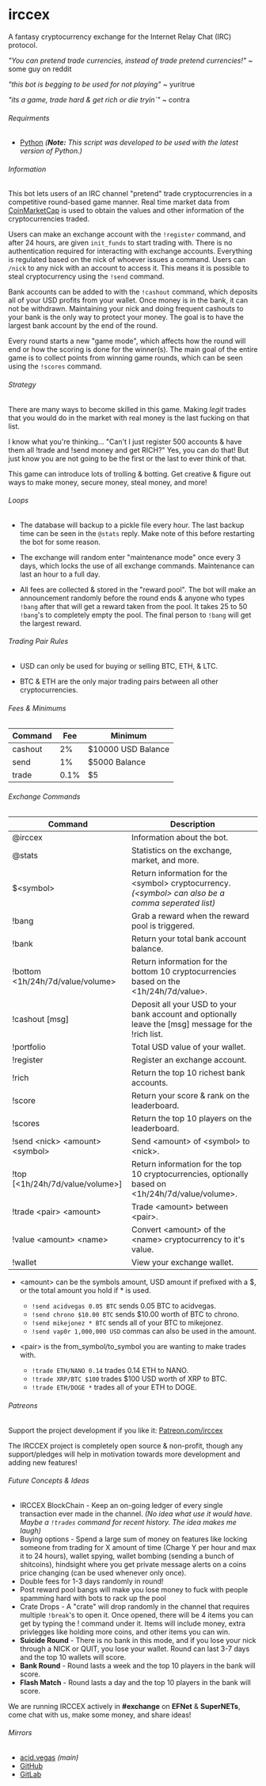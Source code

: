 # irccex
A fantasy cryptocurrency exchange for the Internet Relay Chat (IRC) protocol.

*"You can pretend trade currencies, instead of trade pretend currencies!"* ~ some guy on reddit

*"this bot is begging to be used for not playing"* ~ yuritrue

*"its a game, trade hard & get rich or die tryin`"* ~ contra

###### Requirments
* [Python](https://www.python.org/downloads/) *(**Note:** This script was developed to be used with the latest version of Python.)*

###### Information
This bot lets users of an IRC channel "pretend" trade cryptocurrencies in a competitive round-based game manner. Real time market data from [CoinMarketCap](https://coinmarketcap.com/) is used to obtain the values and other information of the cryptocurrencies traded.

Users can make an exchange account with the `!register` command, and after 24 hours, are given `init_funds` to start trading with. There is no authentication required for interacting with exchange accounts. Everything is regulated based on the nick of whoever issues a command. Users can `/nick` to any nick with an account to access it. This means it is possible to steal cryptocurrency using the `!send` command.

Bank accounts can be added to with the `!cashout` command, which deposits all of your USD profits from your wallet. Once money is in the bank, it can not be withdrawn. Maintaining your nick and doing frequent cashouts to your bank is the only way to protect your money. The goal is to have the largest bank account by the end of the round.

Every round starts a new "game mode", which affects how the round will end or how the scoring is done for the winner(s). The main goal of the entire game is to collect points from winning game rounds, which can be seen using the `!scores` command.

###### Strategy
There are many ways to become skilled in this game. Making *legit* trades that you would do in the market with real money is the last fucking on that list.

I know what you're thinking... "Can't I just register 500 accounts & have them all !trade and !send money and get RICH?" Yes, you can do that! But just know you are not going to be the first or the last to ever think of that.

This game can introduce lots of trolling & botting. Get creative & figure out ways to make money, secure money, steal money, and more!

###### Loops
* The database will backup to a pickle file every hour. The last backup time can be seen in the `@stats` reply. Make note of this before restarting the bot for some reason.

* The exchange will random enter "maintenance mode" once every 3 days, which locks the use of all exchange commands. Maintenance can last an hour to a full day.

* All fees are collected & stored in the "reward pool". The bot will make an announcement randomly before the round ends & anyone who types `!bang` after that will get a reward taken from the pool. It takes 25 to 50 `!bang`'s to completely empty the pool. The final person to `!bang` will get the largest reward.

###### Trading Pair Rules
- USD can only be used for buying or selling BTC, ETH, & LTC.

- BTC & ETH are the only major trading pairs between all other cryptocurrencies.

###### Fees & Minimums
| Command | Fee | Minimum |
| --- | --- | --- |
| cashout | 2% | $10000 USD Balance |
| send | 1% | $5000 Balance |
| trade | 0.1% | $5 |

###### Exchange Commands
| Command | Description |
| --- | --- |
| @irccex | Information about the bot. |
| @stats | Statistics on the exchange, market, and more. |
| $\<symbol> | Return information for the \<symbol> cryptocurrency. *(\<symbol> can also be a comma seperated list)* |
| !bang | Grab a reward when the reward pool is triggered. |
| !bank | Return your total bank account balance. |
| !bottom \<1h/24h/7d/value/volume> | Return information for the bottom 10 cryptocurrencies based on the \<1h/24h/7d/value>. |
| !cashout [msg] | Deposit all your USD to your bank account and optionally leave the [msg] message for the !rich list. |
| !portfolio | Total USD value of your wallet. |
| !register | Register an exchange account. |
| !rich | Return the top 10 richest bank accounts. |
| !score | Return your score & rank on the leaderboard. |
| !scores | Return the top 10 players on the leaderboard. |
| !send \<nick> \<amount> \<symbol> | Send \<amount> of \<symbol> to \<nick>. |
| !top [\<1h/24h/7d/value/volume>] | Return information for the top 10 cryptocurrencies, optionally based on \<1h/24h/7d/value/volume>. |
| !trade \<pair> \<amount> | Trade \<amount> between \<pair>. |
| !value \<amount> \<name> | Convert \<amount> of the \<name> cryptocurrency to it's value. |
| !wallet | View your exchange wallet. |

- \<amount> can be the symbols amount, USD amount if prefixed with a $, or the total amount you hold if * is used.
	* `!send acidvegas 0.05 BTC` sends 0.05 BTC to acidvegas.
	* `!send chrono $10.00 BTC` sends $10.00 worth of BTC to chrono.
	* `!send mikejonez * BTC` sends all of your BTC to mikejonez.
	* `!send vap0r 1,000,000 USD` commas can also be used in the amount.

- \<pair> is the from_symbol/to_symbol you are wanting to make trades with.
	* `!trade ETH/NANO 0.14` trades 0.14 ETH to NANO.
	* `!trade XRP/BTC $100` trades $100 USD worth of XRP to BTC.
	* `!trade ETH/DOGE *` trades all of your ETH to DOGE.

###### Patreons
Support the project development if you like it: [Patreon.com/irccex](https://patreon.com/irccex)

The IRCCEX project is completely open source & non-profit, though any support/pledges will help in motivation towards more development and adding new features!

###### Future Concepts & Ideas
* IRCCEX BlockChain - Keep an on-going ledger of every single transaction ever made in the channel. *(No idea what use it would have. Maybe a `!trades` command for recent history. The idea makes me laugh)*
* Buying options - Spend a large sum of money on features like locking someone from trading for X amount of time (Charge Y per hour and max it to 24 hours), wallet spying, wallet bombing (sending a bunch of shitcoins), hindsight where you get private message alerts on a coins price changing (can be used whenever only once).
* Double fees for 1-3 days randomly in round!
* Post reward pool bangs will make you lose money to fuck with people spamming hard with bots to rack up the pool
* Crate Drops - A "crate" will drop randomly in the channel that requires multiple `!break`'s to open it. Once opened, there will be 4 items you can get by typing the ! command under it. Items will include money, extra privlegges like holding more coins, and other items you can win.
* **Suicide Round** - There is no bank in this mode, and if you lose your nick through a NICK or QUIT, you lose your wallet. Round can last 3-7 days and the top 10 wallets will score.
* **Bank Round** - Round lasts a week and the top 10 players in the bank will score.
* **Flash Match** - Round lasts a day and the top 10 players in the bank will score.

We are running IRCCEX actively in **#exchange** on **EFNet** & **SuperNETs**, come chat with us, make some money, and share ideas!

###### Mirrors
- [acid.vegas](https://acid.vegas/irccex) *(main)*
- [GitHub](https://github.com/acidvegas/irccex)
- [GitLab](https://gitlab.com/acidvegas/irccex)
